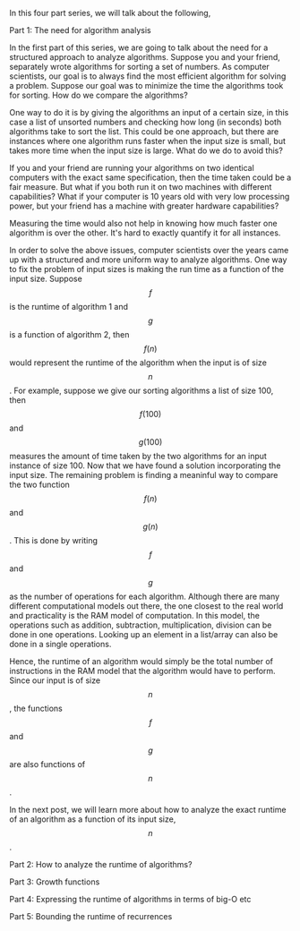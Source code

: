 In this four part series, we will talk about the following, 

Part 1: The need for algorithm analysis 

In the first part of this series, we are going to talk about the need for a structured approach to analyze algorithms. Suppose 
you and your friend, separately wrote algorithms for sorting a set of numbers. As computer scientists, our goal is to always find the 
most efficient algorithm for solving a problem. Suppose our goal was to minimize the time the algorithms took for sorting. How do we compare 
the algorithms? 

One way to do it is by giving the algorithms an input of a certain size, in this case a list of unsorted numbers and checking 
how long (in seconds) both algorithms take to sort the list. This could be one approach, but there are instances where one algorithm runs 
faster when the input size is small, but takes more time when the input size is large. What do we do to avoid this? 

If you and your friend are running your algorithms on two identical computers with the exact same specification, then the time 
taken could be a fair measure. But what if you both run it on two machines with different capabilities? What if your computer is 
10 years old with very low processing power, but your friend has a machine with greater hardware capabilities? 

Measuring the time would also not help in knowing how much faster one algorithm is over the other. It's hard to exactly quantify it for
 all instances. 
 
In order to solve the above issues, computer scientists over the years came up with a structured and more uniform way to analyze 
algorithms. One way to fix the problem of input sizes is making the run time as a function of the input size. Suppose $$ f $$ is 
the runtime of algorithm 1 and $$ g $$ is a function of algorithm 2, then $$ f(n) $$ would represent the runtime of the algorithm when 
the input is of size $$ n $$. For example, suppose we give our sorting algorithms a list of size 100, then $$ f(100) $$ and $$ g(100) $$ 
 measures the amount of time taken by the two algorithms for an input instance of size 100. Now that we have found a solution incorporating the input size. The remaining problem is finding a meaninful way to compare the two function $$ f(n) $$ and $$ g(n) $$.
 This is done by writing $$ f $$ and $$ g $$ as the number of operations for each algorithm. Although there are many different computational models out there, the one closest to the real world and practicality is the RAM model of computation. In this model, the operations such as addition, subtraction, multiplication, division can be done in one operations. Looking up an element in a list/array can also be done in a single operations. 
 
Hence, the runtime of an algorithm would simply be the total number of instructions in the RAM model that the algorithm would have to perform. Since our input is of size $$ n $$, the functions $$ f $$ and $$ g $$ are also functions of $$ n $$. 
 
 In the next post, we will learn more about how to analyze the exact runtime of an algorithm as a function of its input size, $$ n $$. 


Part 2: How to analyze the runtime of algorithms? 

Part 3: Growth functions 

Part 4: Expressing the runtime of algorithms in terms of big-O etc

Part 5: Bounding the runtime of recurrences
